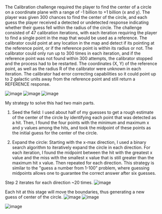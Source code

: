 The Calibration challenge required the player to find the center of a circle on a coordinate plane with a range of -1 billion to +1 billion (x and y). The player was given 300 chances to find the center of the circle, and each guess the player received a detected or undetected response indicating whether their guess fell within the radius of the circle. The challenge consisted of 47 calibration iterations, with each iteration requiring the player to find a single point in the map that would be used as a reference. The calibrator could point at any location in the map and detect if its pointing at the reference point, or if the reference point is within its radius or not. The calibrator could only run up to 300 times in each iteration, and if the reference point was not found within 300 attempts, the calibrator stopped and the process had to be restarted. The coordinates (X, Y) of the reference point, as well as the radius R of the calibrator were unknown in each iteration. The calibrator had error correcting capabilities so it could point up to 2 galactic units away from the reference point and still return a REFERENCE response.

![image](https://user-images.githubusercontent.com/50979196/227996889-e093cafb-8517-4e05-964d-0efd4d14178d.png)
![image](https://user-images.githubusercontent.com/50979196/227996985-e05ffcb0-7eee-48a5-b925-ccaf067d3cd5.png)
![image](https://user-images.githubusercontent.com/50979196/227997066-2cb6e131-6ff1-4e7b-af43-9d05e2c4b7ad.png)


My strategy to solve this had two main parts.
1)    Seed the field: I used about half of my guesses to get a rough estimate of the center of the circle by identifying each point that was detected as a hit. Then, I found the four points with the minimum and maximum x and y values among the hits, and took the midpoint of these points as the initial guess for the center of the circle.

2)    Expand the circle: Starting with the x-max direction, I used a binary search algorithm to iteratively expand the circle in each direction. For each iteration, I found the midpoint between the hit with the greatest x value and the miss with the smallest x value that is still greater than the maximum hit x value. Then repeated for each direction. This strategy is similar to the "guess a number from 1-100" problem, where guessing midpoints allows one to guarantee the correct answer after six guesses.

Step 2 iterates for each direction ~20 times.
![image](https://user-images.githubusercontent.com/50979196/227999631-12d8e6f9-9658-4bd5-bccc-4407d2578439.png)

Each hit at this stage will move the boundaries, thus generating a new guess of center of the circle. 
![image](https://user-images.githubusercontent.com/50979196/227999137-45f9fe4b-7341-45d4-b478-0c3ea8c718fd.png)
![image](https://user-images.githubusercontent.com/50979196/227999304-612942a5-7ce3-401c-9c67-6a289a3590e3.png)

![image](https://user-images.githubusercontent.com/50979196/228016619-d059527d-32a4-4929-a230-4cdf6cd29563.png)


